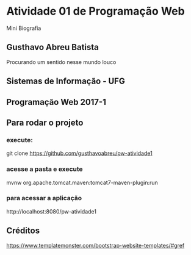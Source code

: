 # Atividade 01 de Programação Web

Mini Biografia

## Gusthavo Abreu Batista
Procurando um sentido nesse mundo louco
## Sistemas de Informação - UFG

## Programação Web 2017-1

## Para rodar o projeto

### execute:

git clone https://github.com/gusthavoabreu/pw-atividade1

### acesse a pasta e execute

mvnw org.apache.tomcat.maven:tomcat7-maven-plugin:run


### para acessar a aplicação 

http://localhost:8080/pw-atividade1


## Créditos
https://www.templatemonster.com/bootstrap-website-templates/#gref
